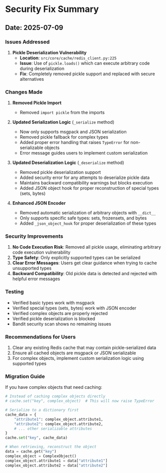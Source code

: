 # Security Fix Summary

## Date: 2025-07-09

### Issues Addressed

1. **Pickle Deserialization Vulnerability** 
   - **Location**: `src/core/cache/redis_client.py:225`
   - **Issue**: Use of `pickle.loads()` which can execute arbitrary code during deserialization
   - **Fix**: Completely removed pickle support and replaced with secure alternatives

### Changes Made

1. **Removed Pickle Import**
   - Removed `import pickle` from the imports

2. **Updated Serialization Logic** (`_serialize` method)
   - Now only supports msgpack and JSON serialization
   - Removed pickle fallback for complex types
   - Added proper error handling that raises `TypeError` for non-serializable objects
   - Error message guides users to implement custom serialization

3. **Updated Deserialization Logic** (`_deserialize` method)
   - Removed pickle deserialization support
   - Added security error for any attempts to deserialize pickle data
   - Maintains backward compatibility warnings but blocks execution
   - Added JSON object hook for proper reconstruction of special types (sets, bytes)

4. **Enhanced JSON Encoder**
   - Removed automatic serialization of arbitrary objects with `__dict__`
   - Only supports specific safe types: sets, frozensets, and bytes
   - Added `_json_object_hook` for proper deserialization of these types

### Security Improvements

1. **No Code Execution Risk**: Removed all pickle usage, eliminating arbitrary code execution vulnerability
2. **Type Safety**: Only explicitly supported types can be serialized
3. **Clear Error Messages**: Users get clear guidance when trying to cache unsupported types
4. **Backward Compatibility**: Old pickle data is detected and rejected with helpful error messages

### Testing

- Verified basic types work with msgpack
- Verified special types (sets, bytes) work with JSON encoder
- Verified complex objects are properly rejected
- Verified pickle deserialization is blocked
- Bandit security scan shows no remaining issues

### Recommendations for Users

1. Clear any existing Redis cache that may contain pickle-serialized data
2. Ensure all cached objects are msgpack or JSON serializable
3. For complex objects, implement custom serialization logic using supported types

### Migration Guide

If you have complex objects that need caching:

```python
# Instead of caching complex objects directly
# cache.set("key", complex_object)  # This will now raise TypeError

# Serialize to a dictionary first
cache_data = {
    "attribute1": complex_object.attribute1,
    "attribute2": complex_object.attribute2,
    # ... other serializable attributes
}
cache.set("key", cache_data)

# When retrieving, reconstruct the object
data = cache.get("key")
complex_object = ComplexObject()
complex_object.attribute1 = data["attribute1"]
complex_object.attribute2 = data["attribute2"]
```